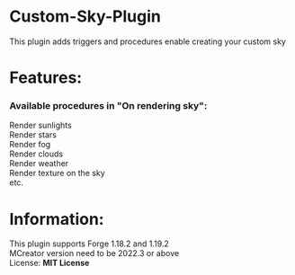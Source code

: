# Custom-Sky-Plugin
This plugin adds triggers and procedures enable creating your custom sky

# Features:
### Available procedures in "On rendering sky":  
Render sunlights  
Render stars  
Render fog  
Render clouds  
Render weather  
Render texture on the sky  
etc.

# Information:
This plugin supports Forge 1.18.2 and 1.19.2  
MCreator version need to be 2022.3 or above  
License: __MIT License__
